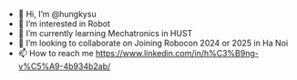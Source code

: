 - 👋 Hi, I’m @hungkysu
- 👀 I’m interested in Robot
- 🌱 I’m currently learning Mechatronics in HUST
- 💞️ I’m looking to collaborate on Joining Robocon 2024 or 2025 in Ha Noi
- 📫 How to reach me https://www.linkedin.com/in/h%C3%B9ng-v%C5%A9-4b934b2ab/

